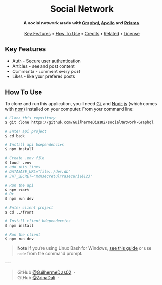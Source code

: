 
<h1 align="center">
  Social Network
  <br>
</h1>

<h4 align="center">A social network made with <a href="https://graphql.org" target="_blank">Graphql</a>, <a href="https://www.apollographql.com" target="_blank">Apollo</a> and <a href="https://www.prisma.io/" target="_blank">Prisma</a>.</h4>

<p align="center">
  <a href="#key-features">Key Features</a> •
  <a href="#how-to-use">How To Use</a> •
  <a href="#credits">Credits</a> •
  <a href="#related">Related</a> •
  <a href="#license">License</a>
</p>

## Key Features

* Auth - Secure user authentication
* Articles - see and post content
* Comments - comment every post
* Likes - like your prefered posts

## How To Use

To clone and run this application, you'll need [Git](https://git-scm.com) and [Node.js](https://nodejs.org/en/download/) (which comes with [npm](http://npmjs.com)) installed on your computer. From your command line:

```bash
# Clone this repository
$ git clone https://github.com/GuilhermeDias02/socialNetwork-Graphql

# Enter api project
$ cd back

# Install api bdependencies
$ npm install

# Create .env file
$ touch .env
# add this lines
# DATABASE_URL="file:./dev.db"
# JWT_SECRET="monsecretultrasecurisé123"

# Run the api
$ npm start
# Or
$ npm run dev

# Enter client project
$ cd ../front

# Install client bdependencies
$ npm install

# Run the client
$ npm run dev
```

> **Note**
> If you're using Linux Bash for Windows, [see this guide](https://www.howtogeek.com/261575/how-to-run-graphical-linux-desktop-applications-from-windows-10s-bash-shell/) or use `node` from the command prompt.

</a>
---

> GitHub [@GuilhermeDias02](https://github.com/GuilhermeDias02) &nbsp;&middot;&nbsp;</br>
> GitHub [@ZainaDali](https://github.com/ZainaDali) &nbsp;&middot;&nbsp;
